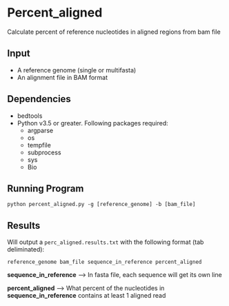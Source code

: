 # Percent_aligned
Calculate percent of reference nucleotides in aligned regions from bam file

## Input
* A reference genome (single or multifasta)
* An alignment file in BAM format

## Dependencies
* bedtools
* Python v3.5 or greater. Following packages required:
  * argparse
  * os
  * tempfile
  * subprocess
  * sys
  * Bio
  
## Running Program
`python percent_aligned.py -g [reference_genome] -b [bam_file]`

## Results
Will output a `perc_aligned.results.txt` with the following format (tab deliminated):

`reference_genome bam_file sequence_in_reference percent_aligned`

**sequence_in_reference** --> In fasta file, each sequence will get its own line

**percent_aligned** --> What percent of the nucleotides in **sequence_in_reference** contains at least 1 aligned read
